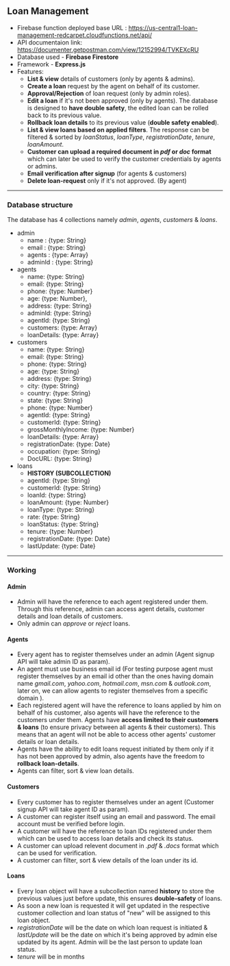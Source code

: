 ## Loan Management 
+ Firebase function deployed base URL : https://us-central1-loan-management-redcarpet.cloudfunctions.net/api/
+ API documentaion link: https://documenter.getpostman.com/view/12152994/TVKEXcRU
+ Database used - **Firebase Firestore**
+ Framework - **Express.js**
+ Features:
    + **List & view** details of customers (only by agents & admins).
    + **Create a loan** request by the agent on behalf of its customer.
    + **Approval/Rejection** of loan request (only by admin roles).
    + **Edit a loan** if it's not been approved (only by agents). The database is designed to **have double safety**, the edited loan can be rolled back to its previous value.
    + **Rollback loan details** to its previous value (**double safety enabled**).
    + **List & view loans based on applied filters**. The response can be filtered & sorted by *loanStatus*, *loanType*, *registrationDate*, *tenure*, *loanAmount*.
    + **Customer can upload a required document in *pdf* or *doc* format** which can later be used to verify the customer credentials by agents or admins.
    + **Email verification after signup** (for agents & customers)
    + **Delete loan-request** only if it's not approved. (By agent)
---

### Database structure
The database has 4 collections namely *admin*, *agents*, *customers* & *loans*. 

 + admin
    + name : {type: String}
    + email : {type: String}
    + agents : {type: Array}
    + adminId : {type: String}
 + agents
    + name: {type: String}
    + email: {type: String}
    + phone: {type: Number}
    + age: {type: Number},
    + address: {type: String}
    + adminId: {type: String}
    + agentId: {type: String}
    + customers: {type: Array}
    + loanDetails: {type: Array}
 + customers
    + name: {type: String}
    + email: {type: String}
    + phone: {type: String}
    + age: {type: String}
    + address: {type: String}
    + city: {type: String}
    + country: {type: String}
    + state: {type: String}
    + phone: {type: Number}
    + agentId: {type: String}
    + customerId: {type: String}
    + grossMonthlyIncome: {type: Number}
    + loanDetails: {type: Array}
    + registrationDate: {type: Date}
    + occupation: {type: String}
    + DocURL: {type: String}
 + loans
    + **HISTORY (SUBCOLLECTION)**
    + agentId: {type: String}
    + customerId: {type: String}
    + loanId: {type: String}
    + loanAmount: {type: Number}
    + loanType: {type: String}
    + rate: {type: String}
    + loanStatus: {type: String}
    + tenure: {type: Number}
    + registrationDate: {type: Date}
    + lastUpdate: {type: Date}
---
### Working
 #### Admin
  + Admin will have the reference to each agent registered under them. Through this reference, admin can access agent details, customer details and loan details of customers.
  + Only admin can *approve* or *reject* loans.

 #### Agents  
  + Every agent has to register themselves under an admin (Agent signup API will take admin ID as param).
  + An agent must use business email id (For testing purpose agent must register themselves by an email id other than the ones having domain name *gmail.com*, *yahoo.com*, *hotmail.com*, *msn.com* & *outlook.com*, later on, we can allow agents to register themselves from a specific domain ). 
  + Each registered agent will have the reference to loans applied by him on behalf of his customer, also agents will have the reference to the customers under them. Agents have **access limited to their customers &  loans** (to ensure privacy between all agents & their customers). This means that an agent will not be able to access other agents' customer details or loan details.
  + Agents have the ability to edit loans request initiated by them only if it has not been approved by admin, also agents have the freedom to **rollback loan-details**.
  + Agents can filter, sort & view loan details.
 #### Customers
  + Every customer has to register themselves under an agent (Customer signup API will take agent ID as param).
  + A customer can register itself using an email and password. The email account must be verified before login.
  + A customer will have the reference to loan IDs registered under them which can be used to access loan details and check its status.
  + A customer can upload relevent document in *.pdf* & *.docs* format which can be used for verification.
  + A customer can filter, sort & view details of the loan under its id.
 #### Loans
  + Every loan object will have a subcollection named **history** to store the previous values just before update, this ensures **double-safety** of loans.
  + As soon a new loan is requested it will get updated in the respective customer collection and loan status of "new" will be assigned to this loan object.
  + *registrationDate* will be the date on which loan request is initiated & *lastUpdate* will be the date on which it's being approved by admin else updated by its agent. Admin will be the last person to update loan status.
  + *tenure* will be in months 






